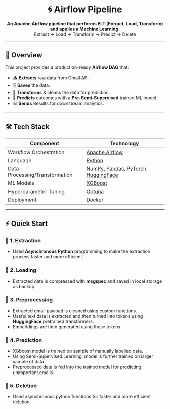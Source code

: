 <h1 align="center">🌀 Airflow Pipeline</h1>

<p align="center">
  <b>An Apache Airflow pipeline that performs ELT (Extract, Load, Transform) and applies a Machine Learning.</b><br/>
  Extract → Load → Transform → Predict → Delete
</p>

---

## 📖 Overview
This project provides a production-ready **Airflow DAG** that:

- 📥 **Extracts** raw data from Gmail API. 
- 🗄 **Saves** the data.
- 🧹 **Transforms** & cleans the data for prediction.
- 🤖 **Predicts** outcomes with a **Pre-Semi-Supervised** trained ML model.  
- 📊 **Sends** Results for downstream analytics.  

---

## 🛠 Tech Stack
| Component      | Technology |
|----------------|------------|
| Workflow Orchestration | [Apache Airflow](https://airflow.apache.org/) |
| Language | [Python](https://www.python.org/) |
| Data Processing/Transformation | [NumPy](https://numpy.org/), [Pandas](https://pandas.pydata.org/), [PyTorch](https://pytorch.org/), [HuggingFace](https://huggingface.co/) |
| ML Models | [XGBoost](https://xgboost.readthedocs.io/) |
| Hyperparameter Tuning | [Optuna](https://optuna.org/) |
| Deployment | [Docker](https://www.docker.com/) |

---

## ⚡ Quick Start

### 🔹 1. Extraction
- Used **Asynchronous Python** programming to make the extraction process faster and more efficient.
### 🔹 2. Loading
- Extracted data is compressed with **msgspec** and saved in local storage as backup.
### 🔹 3. Preprocessing
- Extracted gmail payload is cleaned using custom functions.
- Useful text data is extracted and then turned into tokens using **HuggingFace** pretrained transformers.
- Embeddings are then generated using these tokens.
### 🔹 4. Prediction
- XGboost model is trained on sample of manually labelled data.
- Using Semi-Supervised Learning, model is further trained on larger sample of data.
- Preprocessed data is fed into the trained model for predicting unimportant emails.
### 🔹 5. Deletion
- Used asynchronous python functions for faster and more efficient deletion. 
